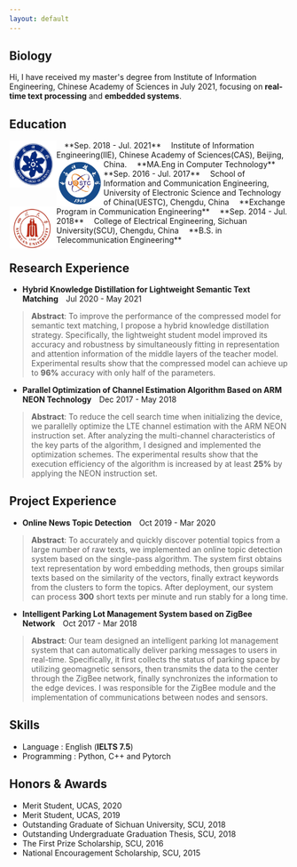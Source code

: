 ```yaml
---
layout: default
---
```


## Biology

Hi, I have received my master's degree from Institute of Information Engineering, Chinese Academy of Sciences in July 2021, focusing on **real-time text processing** and **embedded systems**.

## Education

<img align="left" src=" https://raw.githubusercontent.com/winston52/winston52.github.io/main/assets/img/CAS.png" width = "85" height = "85"/>
&emsp;**Sep. 2018 - Jul. 2021**   
&emsp;Institute of Information Engineering(IIE), Chinese Academy of Sciences(CAS), Beijing, China.   
&emsp;**MA.Eng in Computer Technology**  

<img align="left" src=" https://raw.githubusercontent.com/winston52/winston52.github.io/main/assets/img/uestc.png" width = "85" height = "85"/>
&emsp;**Sep. 2016 - Jul. 2017**  
&emsp;School of Information and Communication Engineering, University of Electronic Science and Technology of China(UESTC), Chengdu, China  
&emsp;**Exchange Program in Communication Engineering**  

<img align="left" src=" https://raw.githubusercontent.com/winston52/winston52.github.io/main/assets/img/scu.png" width = "85" height = "75"/>
&emsp;**Sep. 2014 - Jul. 2018**  
&emsp;College of Electrical Engineering, Sichuan University(SCU), Chengdu, China  
&emsp;**B.S. in Telecommunication Engineering**  

## Research Experience

* **Hybrid Knowledge Distillation for Lightweight Semantic Text Matching**&emsp;Jul 2020 - May 2021  
> **Abstract**: To improve the performance of the compressed model for semantic text matching, I propose a hybrid knowledge distillation strategy. Specifically, the lightweight student model improved its accuracy and robustness by simultaneously fitting in representation and attention information of the middle layers of the teacher model. Experimental results show that the compressed model can achieve up to **96%** accuracy with only half of the parameters.   

* **Parallel Optimization of Channel Estimation Algorithm Based on ARM NEON Technology**&emsp;Dec 2017 - May 2018  
>  **Abstract**: To reduce the cell search time when initializing the device, we parallelly optimize the LTE channel estimation with the ARM NEON instruction set. After analyzing the multi-channel characteristics of the key parts of the algorithm, I designed and implemented the optimization schemes. The experimental results show that the execution efficiency of the algorithm is increased by at least **25%** by applying the NEON instruction set.  

## Project Experience

* **Online News Topic Detection**&emsp;Oct 2019 - Mar 2020  
> **Abstract**: To accurately and quickly discover potential topics from a large number of raw texts, we implemented an online topic detection system based on the single-pass algorithm. The system first obtains text representation by word embedding methods, then groups similar texts based on the similarity of the vectors, finally extract keywords from the clusters to form the topics. After deployment, our system can process **300** short texts per minute and run stably for a long time.  

* **Intelligent Parking Lot Management System based on ZigBee Network**&emsp;Oct 2017 - Mar 2018  
> **Abstract**: Our team designed an intelligent parking lot management system that can automatically deliver parking messages to users in real-time. Specifically, it first collects the status of parking space by utilizing geomagnetic sensors, then transmits the data to the center through the ZigBee network, finally synchronizes the information to the edge devices. I was responsible for the ZigBee module and the implementation of communications between nodes and sensors.  

## Skills
* Language : English (**IELTS 7.5**)
* Programming : Python, C++ and Pytorch

##  Honors & Awards

* Merit Student, UCAS, 2020
* Merit Student, UCAS, 2019
* Outstanding Graduate of Sichuan University, SCU, 2018
* Outstanding Undergraduate Graduation Thesis, SCU, 2018
* The First Prize Scholarship, SCU, 2016
* National Encouragement Scholarship, SCU, 2015
